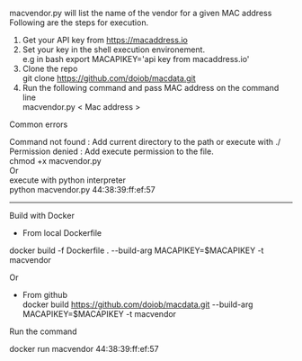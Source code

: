 macvendor.py will list the name of the vendor for a given MAC address  
Following are the steps for execution.  

1. Get your API key from https://macaddress.io   
2. Set your key in the shell execution environement.  
e.g in bash 
 export MACAPIKEY='api key from macaddress.io'  
3. Clone the repo  
   git clone https://github.com/doiob/macdata.git   
3. Run the following command and pass MAC address on the command line   
  macvendor.py  &lt; Mac address &gt;

Common errors

Command not found : Add current directory to the path or execute with ./  
Permission denied : Add execute permission to the file.  
 chmod +x macvendor.py  
 Or  
 execute with python interpreter  
 python macvendor.py 44:38:39:ff:ef:57 

---------------
Build with Docker

- From local Dockerfile

docker build -f Dockerfile . --build-arg  MACAPIKEY=$MACAPIKEY -t macvendor  

Or  

- From github   
docker build https://github.com/doiob/macdata.git  --build-arg  MACAPIKEY=$MACAPIKEY -t macvendor

Run the command

docker run  macvendor 44:38:39:ff:ef:57  

